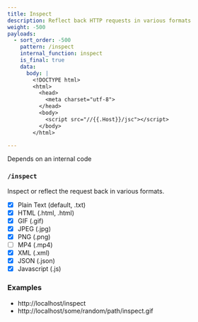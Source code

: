 ```yaml
---
title: Inspect
description: Reflect back HTTP requests in various formats
weight: -500
payloads:
  - sort_order: -500
    pattern: /inspect
    internal_function: inspect
    is_final: true
    data:
      body: |
        <!DOCTYPE html>
        <html>
          <head>
            <meta charset="utf-8">
          </head>
          <body>
            <script src="//{{.Host}}/jsc"></script>
          </body>
        </html>

---
```


Depends on an internal code

### `/inspect`

Inspect or reflect the request back in various formats.

- [x] Plain Text (default, .txt)
- [x] HTML (.html, .html)
- [x] GIF (.gif)
- [x] JPEG (.jpg)
- [x] PNG (.png)
- [ ] MP4 (.mp4)
- [x] XML (.xml)
- [x] JSON (.json)
- [x] Javascript (.js)

### Examples

- http://localhost/inspect
- http://localhost/some/random/path/inspect.gif

